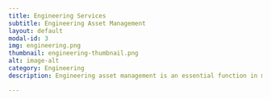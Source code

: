 ```yaml
---
title: Engineering Services 
subtitle: Engineering Asset Management
layout: default
modal-id: 3
img: engineering.png
thumbnail: engineering-thumbnail.png
alt: image-alt
category: Engineering
description: Engineering asset management is an essential function in materials engineering. Best practices help optimize each material's lifecycle, minimize risks, and contribute to the efficient and sustainable use of assets, thereby ensuring the reliability and performance of materials and infrastructure.   

---
```

